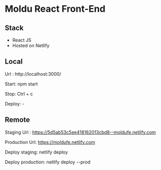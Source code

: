 # Moldu React Front-End

## Stack

- React JS
- Hosted on Netlify

## Local

Url : http://localhost:3000/

Start: npm start

Stop: Ctrl + c

Deploy: -

## Remote

Staging Url : https://5d5ab53c5ee418162013cbd8--moldufe.netlify.com

Production Url: https://moldufe.netlify.com

Deploy staging: netlify deploy

Deploy production: netlify deploy --prod
